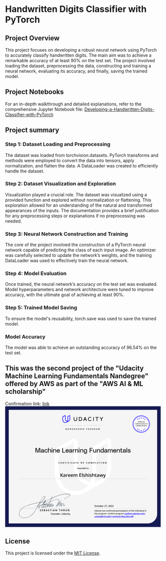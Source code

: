 # Handwritten Digits Classifier with PyTorch

## Project Overview

This project focuses on developing a robust neural network using PyTorch to accurately classify handwritten digits. The main aim was to achieve a remarkable accuracy of at least 90% on the test set. The project involved loading the dataset, preprocessing the data, constructing and training a neural network, evaluating its accuracy, and finally, saving the trained model.

## Project Notebooks

For an in-depth walkthrough and detailed explanations, refer to the comprehensive Jupyter Notebook file: [Developing-a-Handwritten-Digits-Classifier-with-PyTorch](https://github.com/Kshishtawy/Developing-a-Handwritten-Digits-Classifier-with-PyTorch/blob/main/Developing-a-Handwritten-Digits-Classifier-with-PyTorch.ipynb)

## Project summary

### Step 1: Dataset Loading and Preprocessing

The dataset was loaded from torchvision.datasets. PyTorch transforms and methods were employed to convert the data into tensors, apply normalization, and flatten the data. A DataLoader was created to efficiently handle the dataset.

### Step 2: Dataset Visualization and Exploration

Visualization played a crucial role. The dataset was visualized using a provided function and explored without normalization or flattening. This exploration allowed for an understanding of the natural and transformed appearances of the inputs. The documentation provides a brief justification for any preprocessing steps or explanations if no preprocessing was needed.

### Step 3: Neural Network Construction and Training

The core of the project involved the construction of a PyTorch neural network capable of predicting the class of each input image. An optimizer was carefully selected to update the network’s weights, and the training DataLoader was used to effectively train the neural network.

### Step 4: Model Evaluation

Once trained, the neural network’s accuracy on the test set was evaluated. Model hyperparameters and network architecture were tuned to improve accuracy, with the ultimate goal of achieving at least 90%.

### Step 5: Trained Model Saving

To ensure the model's reusability, torch.save was used to save the trained model.

### Model Accuracy

The model was able to achieve an outstanding accuracy of 96.54% on the test set.

## This was the second project of the "Udacity Machine Learning Fundamentals Nandegree" offered by AWS as part of the "AWS AI & ML scholarship"
Confirmation  link: [link](https://graduation.udacity.com/confirm/e/ba2b0610-ee8f-11ed-8e43-fbdc25fcc49f)
![Certificate](https://github.com/Kshishtawy/Developing-a-Handwritten-Digits-Classifier-with-PyTorch/blob/main/Certificate/Udacity%20-%20Machine%20Learning%20Fundamentals.png?raw=true)
## License

This project is licensed under the [MIT License](LICENSE).

